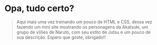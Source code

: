# Opa, tudo certo?

> Aqui mais uma vez treinando um pouco de HTML e CSS, dessa vez fazendo um mini site mostrando os personagens da Akatsuki, um grupo de vilões de Naruto, com seu estilo de Jutsu e um pouco de sua descrição.
Espero que goste, obrigado!!
